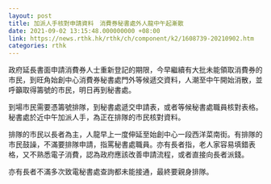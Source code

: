 ```yaml
---
layout: post
title: 加派人手核對申請資料　消費券秘書處外人龍中午起漸散
date: 2021-09-02 13:15:48.000000000 +08:00
link: https://news.rthk.hk/rthk/ch/component/k2/1608739-20210902.htm
categories: rthk
---
```


政府延長書面申請消費券人士重新登記的期限，今早繼續有大批未能領取消費券的市民，到旺角始創中心消費券秘書處門外等候遞交資料，人潮至中午開始消散，並呼籲取得籌號的市民，明日再到秘書處。

到場市民需要憑籌號排隊，到秘書處遞交申請表，或者等候秘書處職員核對表格。秘書處於近中午加派人手，為正在排隊的市民核對資料。

排隊的市民以長者為主，人龍早上一度伸延至始創中心一段西洋菜南街。有排隊的市民鼓譟，不滿要排隊申請，指罵秘書處職員。亦有長者指，老人家容易填錯表格，又不熟悉電子消費，認為政府應該改善申請流程，或者直接向長者派錢。

亦有長者不滿多次致電秘書處查詢都未能接通，最終要親身排隊。
